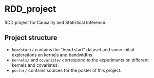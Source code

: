 # RDD_project
RDD project for Causality and Statistical Inference.

## Project structure

* `headstart/` contains the "head start" dataset and some initial explorations on kernels and bandwidths.
* `kernels/` and `covariate/` correspond to the experiments on different kernels and covariates.
* `poster/` contains sources for the poster of this project.